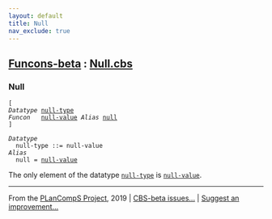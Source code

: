 ```yaml
---
layout: default
title: Null
nav_exclude: true
---
```


[Funcons-beta] : [Null.cbs]
-----------------------------

### Null

<div class="highlighter-rouge"><pre class="highlight"><code>[
<i class="keyword">Datatype</i> <span class="name"><a href="#Name_null-type">null-type</a></span>
<i class="keyword">Funcon</i>   <span class="name"><a href="#Name_null-value">null-value</a></span> <i class="keyword">Alias</i> <span class="name"><a href="#Name_null">null</a></span>
]</code></pre></div>




<div class="highlighter-rouge"><pre class="highlight"><code><i class="keyword">Datatype</i>
  <span class="name"><span id="Name_null-type">null-type</span></span> ::= <span id="Name_null-value">null-value</span>
<i class="keyword">Alias</i>
  <span class="name"><span id="Name_null">null</span></span> = <span class="name"><a href="#Name_null-value">null-value</a></span></code></pre></div>


  The only element of the datatype <code><span class="name"><a href="#Name_null-type">null-type</a></span></code> is <code><span class="name"><a href="#Name_null-value">null-value</a></span></code>.



____

From the [PLanCompS Project], 2019 | [CBS-beta issues...] | [Suggest an improvement...]

[Null.cbs]: Null.cbs 
  "CBS SOURCE FILE"
[Funcons-beta]: /CBS-beta/docs/Funcons-beta
 "FUNCONS-BETA"
[Unstable-Funcons-beta]: /CBS-beta/docs/Unstable-Funcons-beta
  "UNSTABLE-FUNCONS-BETA"
[Languages-beta]: /CBS-beta/docs/Languages-beta
  "LANGUAGES-BETA"
[Unstable-Languages-beta]: /CBS-beta/docs/Unstable-Languages-beta
  "UNSTABLE-LANGUAGES-BETA"
[CBS-beta]: /CBS-beta "CBS-BETA"
[PLanCompS Project]: http://plancomps.org
  "PROGRAMMING LANGUAGE COMPONENTS AND SPECIFICATIONS PROJECT HOME PAGE"
[CBS-beta issues...]: https://github.com/plancomps/plancomps.github.io/issues
  "CBS-BETA ISSUE REPORTS ON GITHUB"
[Suggest an improvement...]: mailto:plancomps@gmail.com?Subject=CBS-beta%20-%20comment&Body=Re%3A%20CBS-beta%20specification%20at%20Values/Primitive/Null/Null.cbs%0A%0AComment/Query/Issue/Suggestion%3A%0A%0A%0ASignature%3A%0A 
  "GENERATE AN EMAIL TEMPLATE"
